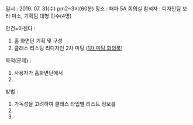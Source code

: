 일시 : 2019. 07. 31(수) pm2~3시(60분)
장소 : 패파 5A 회의실 
참석자 : 디자인팀 보라 미소, 기획팀 대형 민수(4명)


안건=아젠다 :
1. 홈 화면단 기획 및 구성
2. 클래스 리스팅 리디자인 2차 미팅 ([1차 미팅 회의록](링크))


목적(문제) : 
1. 사용자가 홈화면단에서 
2. 

방법 : 
1. 가독성을 고려하여 클래스 타입별 리스트 정보를  
2. 
3. 

